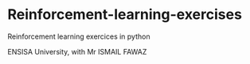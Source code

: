 # Reinforcement-learning-exercises
Reinforcement learning exercices in python 

ENSISA University, with Mr ISMAIL FAWAZ
